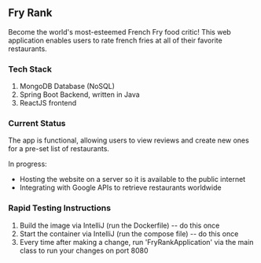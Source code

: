 ## Fry Rank ##

Become the world's most-esteemed French Fry food critic! This web application enables users to rate french fries at all of their favorite restaurants.

### Tech Stack ###

1. MongoDB Database (NoSQL)
2. Spring Boot Backend, written in Java
3. ReactJS frontend

### Current Status ###

The app is functional, allowing users to view reviews and create new ones for a pre-set list of restaurants.

In progress:
- Hosting the website on a server so it is available to the public internet
- Integrating with Google APIs to retrieve restaurants worldwide

### Rapid Testing Instructions ###
1. Build the image via IntelliJ (run the Dockerfile) -- do this once
2. Start the container via IntelliJ (run the compose file) -- do this once
3. Every time after making a change, run 'FryRankApplication' via the main class to run your changes on port 8080
